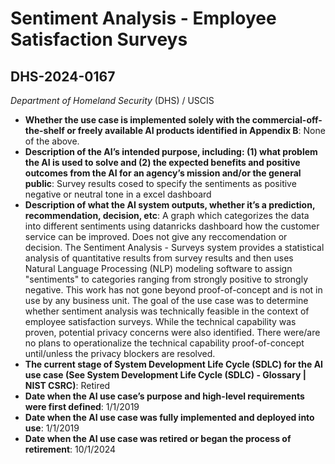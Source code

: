 # Sentiment Analysis - Employee Satisfaction Surveys
## DHS-2024-0167
_Department of Homeland Security_ (DHS) / USCIS


+ **Whether the use case is implemented solely with the commercial-off-the-shelf or freely available AI products identified in Appendix B**: None of the above.
+ **Description of the AI’s intended purpose, including: (1) what problem the AI is used to solve and (2) the expected benefits and positive outcomes from the AI for an agency’s mission and/or the general public**: Survey results cosed to specify the sentiments as positive negative or neutral tone in a excel dashboard
+ **Description of what the AI system outputs, whether it’s a prediction, recommendation, decision, etc**: A graph which categorizes the data into different sentiments using datanricks dashboard  how the customer service can be improved. Does not give any reccomendation or decision.
The Sentiment Analysis - Surveys system provides a statistical analysis of quantitative results from survey results and then uses Natural Language Processing (NLP) modeling software to assign "sentiments" to categories ranging from strongly positive to strongly negative. This work has not gone beyond proof-of-concept and is not in use by any business unit. The goal of the use case was to determine whether sentiment analysis was technically feasible in the context of employee satisfaction surveys. While the technical capability was proven, potential privacy concerns were also identified. There were/are no plans to operationalize the technical capability proof-of-concept until/unless the privacy blockers are resolved. 
+ **The current stage of System Development Life Cycle (SDLC) for the AI use case (See System Development Life Cycle (SDLC) - Glossary | NIST CSRC)**: Retired
+ **Date when the AI use case’s purpose and high-level requirements were first defined**: 1/1/2019
+ **Date when the AI use case was fully implemented and deployed into use**: 1/1/2019
+ **Date when the AI use case was retired or began the process of retirement**: 10/1/2024